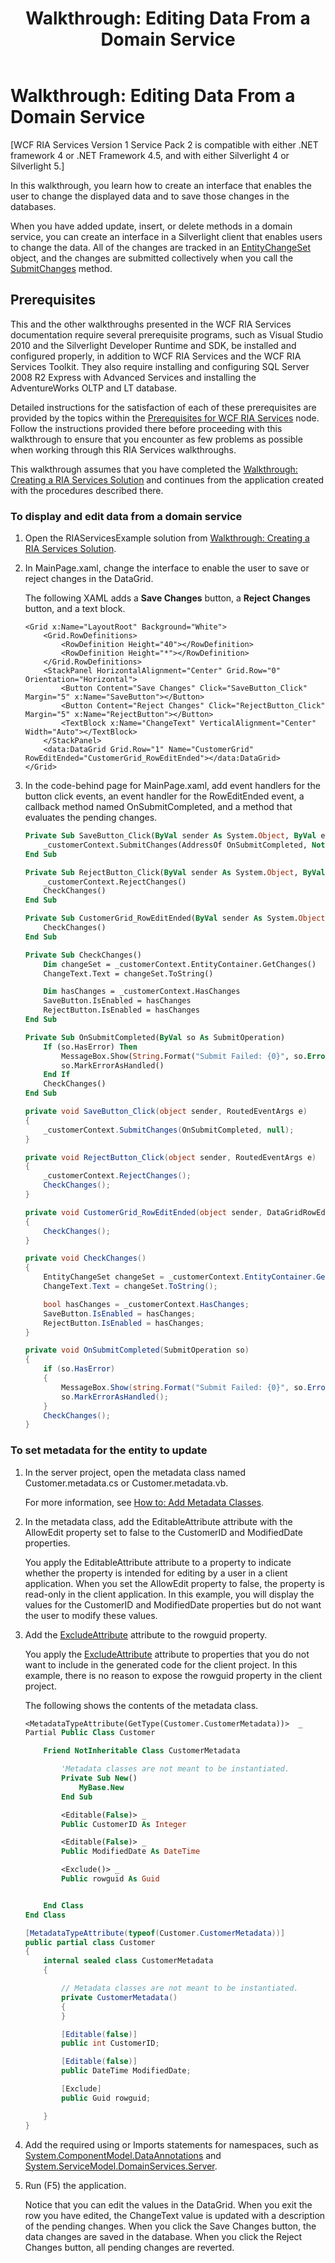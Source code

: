 ﻿---
title: 'Walkthrough: Editing Data From a Domain Service'
TOCTitle: 'Walkthrough: Editing Data From a Domain Service'
ms:assetid: 30366a0b-5b50-48de-af69-18f48cf5d22b
ms:mtpsurl: https://msdn.microsoft.com/en-us/library/Ee707338(v=VS.91)
ms:contentKeyID: 27195646
ms.date: 08/19/2013
mtps_version: v=VS.91
dev_langs:
- xaml
- vb
- csharp
---

# Walkthrough: Editing Data From a Domain Service

\[WCF RIA Services Version 1 Service Pack 2 is compatible with either .NET framework 4 or .NET Framework 4.5, and with either Silverlight 4 or Silverlight 5.\]

In this walkthrough, you learn how to create an interface that enables the user to change the displayed data and to save those changes in the databases.

When you have added update, insert, or delete methods in a domain service, you can create an interface in a Silverlight client that enables users to change the data. All of the changes are tracked in an [EntityChangeSet](ff422483\(v=vs.91\).md) object, and the changes are submitted collectively when you call the [SubmitChanges](ff422910\(v=vs.91\).md) method.

## Prerequisites

This and the other walkthroughs presented in the WCF RIA Services documentation require several prerequisite programs, such as Visual Studio 2010 and the Silverlight Developer Runtime and SDK, be installed and configured properly, in addition to WCF RIA Services and the WCF RIA Services Toolkit. They also require installing and configuring SQL Server 2008 R2 Express with Advanced Services and installing the AdventureWorks OLTP and LT database.

Detailed instructions for the satisfaction of each of these prerequisites are provided by the topics within the [Prerequisites for WCF RIA Services](gg512106\(v=vs.91\).md) node. Follow the instructions provided there before proceeding with this walkthrough to ensure that you encounter as few problems as possible when working through this RIA Services walkthroughs.

This walkthrough assumes that you have completed the [Walkthrough: Creating a RIA Services Solution](ee707376\(v=vs.91\).md) and continues from the application created with the procedures described there.

### To display and edit data from a domain service

1.  Open the RIAServicesExample solution from [Walkthrough: Creating a RIA Services Solution](ee707376\(v=vs.91\).md).

2.  In MainPage.xaml, change the interface to enable the user to save or reject changes in the DataGrid.
    
    The following XAML adds a **Save Changes** button, a **Reject Changes** button, and a text block.
    
    ``` xaml
    <Grid x:Name="LayoutRoot" Background="White">
        <Grid.RowDefinitions>
            <RowDefinition Height="40"></RowDefinition>
            <RowDefinition Height="*"></RowDefinition>
        </Grid.RowDefinitions>
        <StackPanel HorizontalAlignment="Center" Grid.Row="0" Orientation="Horizontal">
            <Button Content="Save Changes" Click="SaveButton_Click" Margin="5" x:Name="SaveButton"></Button>
            <Button Content="Reject Changes" Click="RejectButton_Click" Margin="5" x:Name="RejectButton"></Button>
            <TextBlock x:Name="ChangeText" VerticalAlignment="Center" Width="Auto"></TextBlock>
        </StackPanel>
        <data:DataGrid Grid.Row="1" Name="CustomerGrid" RowEditEnded="CustomerGrid_RowEditEnded"></data:DataGrid>
    </Grid>
    ```

3.  In the code-behind page for MainPage.xaml, add event handlers for the button click events, an event handler for the RowEditEnded event, a callback method named OnSubmitCompleted, and a method that evaluates the pending changes.
    
    ``` vb
    Private Sub SaveButton_Click(ByVal sender As System.Object, ByVal e As System.Windows.RoutedEventArgs)
        _customerContext.SubmitChanges(AddressOf OnSubmitCompleted, Nothing)
    End Sub
    
    Private Sub RejectButton_Click(ByVal sender As System.Object, ByVal e As System.Windows.RoutedEventArgs)
        _customerContext.RejectChanges()
        CheckChanges()
    End Sub
    
    Private Sub CustomerGrid_RowEditEnded(ByVal sender As System.Object, ByVal e As System.Windows.Controls.DataGridRowEditEndedEventArgs)
        CheckChanges()
    End Sub
    
    Private Sub CheckChanges()
        Dim changeSet = _customerContext.EntityContainer.GetChanges()
        ChangeText.Text = changeSet.ToString()
    
        Dim hasChanges = _customerContext.HasChanges
        SaveButton.IsEnabled = hasChanges
        RejectButton.IsEnabled = hasChanges
    End Sub
    
    Private Sub OnSubmitCompleted(ByVal so As SubmitOperation)
        If (so.HasError) Then
            MessageBox.Show(String.Format("Submit Failed: {0}", so.Error.Message))
            so.MarkErrorAsHandled()
        End If
        CheckChanges()
    End Sub
    ```
    
    ``` csharp
    private void SaveButton_Click(object sender, RoutedEventArgs e)
    {
        _customerContext.SubmitChanges(OnSubmitCompleted, null);
    }
    
    private void RejectButton_Click(object sender, RoutedEventArgs e)
    {
        _customerContext.RejectChanges();
        CheckChanges();
    }
    
    private void CustomerGrid_RowEditEnded(object sender, DataGridRowEditEndedEventArgs e)
    {
        CheckChanges();
    }
    
    private void CheckChanges()
    {
        EntityChangeSet changeSet = _customerContext.EntityContainer.GetChanges();
        ChangeText.Text = changeSet.ToString();
    
        bool hasChanges = _customerContext.HasChanges;
        SaveButton.IsEnabled = hasChanges;
        RejectButton.IsEnabled = hasChanges;
    }
    
    private void OnSubmitCompleted(SubmitOperation so)
    {
        if (so.HasError)
        {
            MessageBox.Show(string.Format("Submit Failed: {0}", so.Error.Message));
            so.MarkErrorAsHandled();
        }
        CheckChanges();
    }
    ```

### To set metadata for the entity to update

1.  In the server project, open the metadata class named Customer.metadata.cs or Customer.metadata.vb.
    
    For more information, see [How to: Add Metadata Classes](ee707339\(v=vs.91\).md).

2.  In the metadata class, add the EditableAttribute attribute with the AllowEdit property set to false to the CustomerID and ModifiedDate properties.
    
    You apply the EditableAttribute attribute to a property to indicate whether the property is intended for editing by a user in a client application. When you set the AllowEdit property to false, the property is read-only in the client application. In this example, you will display the values for the CustomerID and ModifiedDate properties but do not want the user to modify these values.

3.  Add the [ExcludeAttribute](ff422771\(v=vs.91\).md) attribute to the rowguid property.
    
    You apply the [ExcludeAttribute](ff422771\(v=vs.91\).md) attribute to properties that you do not want to include in the generated code for the client project. In this example, there is no reason to expose the rowguid property in the client project.
    
    The following shows the contents of the metadata class.
    
    ``` vb
    <MetadataTypeAttribute(GetType(Customer.CustomerMetadata))>  _
    Partial Public Class Customer
    
        Friend NotInheritable Class CustomerMetadata
    
            'Metadata classes are not meant to be instantiated.
            Private Sub New()
                MyBase.New
            End Sub
    
            <Editable(False)> _
            Public CustomerID As Integer
    
            <Editable(False)> _
            Public ModifiedDate As DateTime
    
            <Exclude()> _
            Public rowguid As Guid
    
    
        End Class
    End Class
    ```
    
    ``` csharp
    [MetadataTypeAttribute(typeof(Customer.CustomerMetadata))]
    public partial class Customer
    {
        internal sealed class CustomerMetadata
        {
    
            // Metadata classes are not meant to be instantiated.
            private CustomerMetadata()
            {
            }
    
            [Editable(false)]
            public int CustomerID;
    
            [Editable(false)]
            public DateTime ModifiedDate;
    
            [Exclude]
            public Guid rowguid;
    
        }
    }
    ```

4.  Add the required using or Imports statements for namespaces, such as [System.ComponentModel.DataAnnotations](cc490428\(v=vs.91\).md) and [System.ServiceModel.DomainServices.Server](ff423220\(v=vs.91\).md).

5.  Run (F5) the application.
    
    Notice that you can edit the values in the DataGrid. When you exit the row you have edited, the ChangeText value is updated with a description of the pending changes. When you click the Save Changes button, the data changes are saved in the database. When you click the Reject Changes button, all pending changes are reverted.

